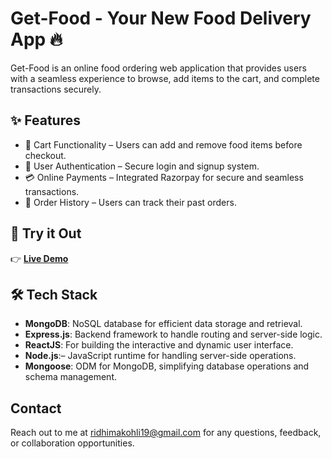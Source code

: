 # Get-Food - Your New Food Delivery App 🔥

Get-Food is an online food ordering web application that provides users with a seamless experience to browse, add items to the cart, and complete transactions securely.

## ✨ Features  
- 🛒 Cart Functionality – Users can add and remove food items before checkout.
- 🔐 User Authentication – Secure login and signup system.
- 💳 Online Payments – Integrated Razorpay for secure and seamless transactions.
- 📜 Order History – Users can track their past orders.

## 🚀 Try it Out  
👉 **[Live Demo](https://get-food-six.vercel.app/)**  

## 🛠️ Tech Stack  
- **MongoDB**: NoSQL database for efficient data storage and retrieval.
- **Express.js**: Backend framework to handle routing and server-side logic.
- **ReactJS**: For building the interactive and dynamic user interface.  
- **Node.js**:– JavaScript runtime for handling server-side operations.
- **Mongoose**: ODM for MongoDB, simplifying database operations and schema management.

## Contact
Reach out to me at ridhimakohli19@gmail.com for any questions, feedback, or collaboration opportunities.
   
